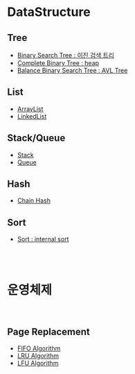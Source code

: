 # DataStructure

## Tree

* [Binary Search Tree : 이진 검색 트리](./src/main/java/com/tree/binarytree)
* [Complete Binary Tree : heap](./src/main/java/com/tree/heap)
* [Balance Binary Search Tree : AVL Tree](./src/main/java/com/tree/avltree)

## List

* [ArrayList](./src/main/java/com/list/arraylist)
* [LinkedList](./src/main/java/com/list/linkedlist)

## Stack/Queue

* [Stack](./src/main/java/com/linear/mStack)
* [Queue](./src/main/java/com/linear/mQueue)

## Hash

* [Chain Hash](./src/main/java/com/hash)

## Sort

* [Sort : internal sort](./src/main/java/com/sort)

<br>
<br>

# 운영체제

<br>

## Page Replacement 

* [FIFO Algorithm](./src/main/java/com/page/FIFO)
* [LRU Algorithm](./src/main/java/com/page/LRU)
* [LFU Algorithm](./src/main/java/com/page/LFU)
